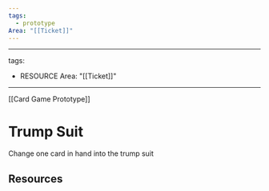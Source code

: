 ```yaml
---
tags:
  - prototype
Area: "[[Ticket]]"
---
```

---
tags:
  - RESOURCE
Area: "[[Ticket]]"
---

[[Card Game Prototype]]
# Trump Suit
Change one card in hand into the trump suit

## Resources
